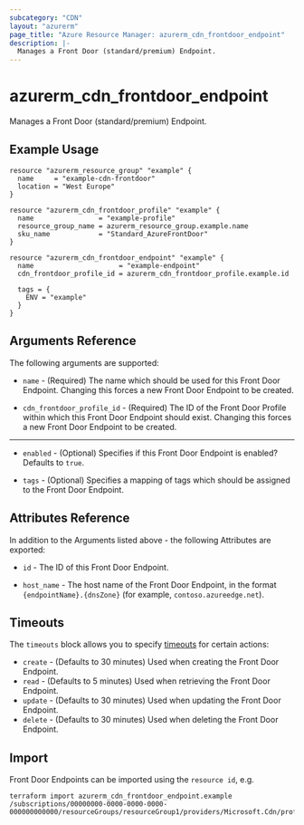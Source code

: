 ```yaml
---
subcategory: "CDN"
layout: "azurerm"
page_title: "Azure Resource Manager: azurerm_cdn_frontdoor_endpoint"
description: |-
  Manages a Front Door (standard/premium) Endpoint.
---
```


# azurerm_cdn_frontdoor_endpoint

Manages a Front Door (standard/premium) Endpoint.

## Example Usage

```hcl
resource "azurerm_resource_group" "example" {
  name     = "example-cdn-frontdoor"
  location = "West Europe"
}

resource "azurerm_cdn_frontdoor_profile" "example" {
  name                = "example-profile"
  resource_group_name = azurerm_resource_group.example.name
  sku_name            = "Standard_AzureFrontDoor"
}

resource "azurerm_cdn_frontdoor_endpoint" "example" {
  name                     = "example-endpoint"
  cdn_frontdoor_profile_id = azurerm_cdn_frontdoor_profile.example.id

  tags = {
    ENV = "example"
  }
}
```

## Arguments Reference

The following arguments are supported:

* `name` - (Required) The name which should be used for this Front Door Endpoint. Changing this forces a new Front Door Endpoint to be created.

* `cdn_frontdoor_profile_id` - (Required) The ID of the Front Door Profile within which this Front Door Endpoint should exist. Changing this forces a new Front Door Endpoint to be created.

---

* `enabled` - (Optional) Specifies if this Front Door Endpoint is enabled? Defaults to `true`.

* `tags` - (Optional) Specifies a mapping of tags which should be assigned to the Front Door Endpoint.

## Attributes Reference

In addition to the Arguments listed above - the following Attributes are exported:

* `id` - The ID of this Front Door Endpoint.

* `host_name` - The host name of the Front Door Endpoint, in the format `{endpointName}.{dnsZone}` (for example, `contoso.azureedge.net`).

## Timeouts

The `timeouts` block allows you to specify [timeouts](https://developer.hashicorp.com/terraform/language/resources/configure#define-operation-timeouts) for certain actions:

* `create` - (Defaults to 30 minutes) Used when creating the Front Door Endpoint.
* `read` - (Defaults to 5 minutes) Used when retrieving the Front Door Endpoint.
* `update` - (Defaults to 30 minutes) Used when updating the Front Door Endpoint.
* `delete` - (Defaults to 30 minutes) Used when deleting the Front Door Endpoint.

## Import

Front Door Endpoints can be imported using the `resource id`, e.g.

```shell
terraform import azurerm_cdn_frontdoor_endpoint.example /subscriptions/00000000-0000-0000-0000-000000000000/resourceGroups/resourceGroup1/providers/Microsoft.Cdn/profiles/profile1/afdEndpoints/endpoint1
```
